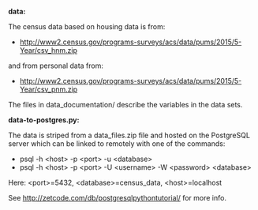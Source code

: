 **data:** 

The census data based on housing data is from:
* http://www2.census.gov/programs-surveys/acs/data/pums/2015/5-Year/csv_hnm.zip

and from personal data from:
  * http://www2.census.gov/programs-surveys/acs/data/pums/2015/5-Year/csv_pnm.zip

The files in data_documentation/ describe the variables in the data sets.

**data-to-postgres.py:**


The data is striped from a data_files.zip file and hosted on the PostgreSQL server which can be linked to remotely with one of the commands:
  * psql -h \<host\> -p \<port\> -u \<database\>
  * psql -h \<host\> -p \<port\> -U \<username\> -W \<password\> \<database\>
  
Here: \<port\>=5432, \<database\>=census_data, \<host\>=localhost

See http://zetcode.com/db/postgresqlpythontutorial/ for more info.
                  
            
